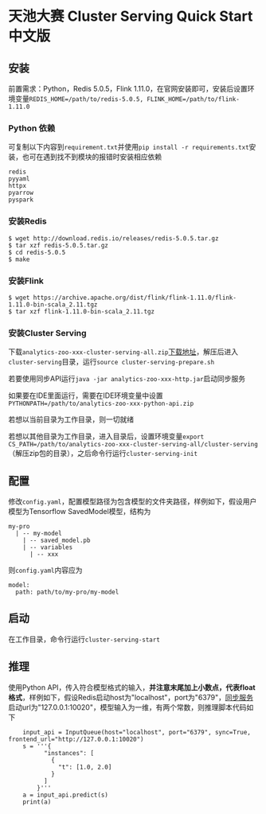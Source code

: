 # 天池大赛 Cluster Serving Quick Start 中文版

## 安装
前置需求：Python，Redis 5.0.5，Flink 1.11.0，在官网安装即可，安装后设置环境变量`REDIS_HOME=/path/to/redis-5.0.5, FLINK_HOME=/path/to/flink-1.11.0`
### Python 依赖
可复制以下内容到`requirement.txt`并使用`pip install -r requirements.txt`安装，也可在遇到找不到模块的报错时安装相应依赖
```
redis
pyyaml
httpx
pyarrow
pyspark
```
### 安装Redis
```
$ wget http://download.redis.io/releases/redis-5.0.5.tar.gz
$ tar xzf redis-5.0.5.tar.gz
$ cd redis-5.0.5
$ make
```
### 安装Flink
```
$ wget https://archive.apache.org/dist/flink/flink-1.11.0/flink-1.11.0-bin-scala_2.11.tgz
$ tar xzf flink-1.11.0-bin-scala_2.11.tgz
```
### 安装Cluster Serving
下载`analytics-zoo-xxx-cluster-serving-all.zip`[下载地址](https://oss.sonatype.org/content/repositories/snapshots/com/intel/analytics/zoo/analytics-zoo-bigdl_0.10.0-spark_2.4.3/0.9.0-SNAPSHOT/analytics-zoo-bigdl_0.10.0-spark_2.4.3-0.9.0-20200804.085942-62-cluster-serving-all.zip)，解压后进入`cluster-serving`目录，运行`source cluster-serving-prepare.sh`

若要使用同步API运行`java -jar analytics-zoo-xxx-http.jar`启动同步服务

如果要在IDE里面运行，需要在IDE环境变量中设置`PYTHONPATH=/path/to/analytics-zoo-xxx-python-api.zip`

若想以当前目录为工作目录，则一切就绪

若想以其他目录为工作目录，进入目录后，设置环境变量`export CS_PATH=/path/to/analytics-zoo-xxx-cluster-serving-all/cluster-serving`（解压zip包的目录），之后命令行运行`cluster-serving-init`
## 配置
修改`config.yaml`，配置模型路径为包含模型的文件夹路径，样例如下，假设用户模型为Tensorflow SavedModel模型，结构为
```
my-pro 
  | -- my-model
    | -- saved_model.pb
    | -- variables
      | -- xxx
```
则`config.yaml`内容应为
```
model:
  path: path/to/my-pro/my-model
```
## 启动
在工作目录，命令行运行`cluster-serving-start`

## 推理
使用Python API，传入符合模型格式的输入，**并注意末尾加上小数点，代表float格式**，样例如下，假设Redis启动host为"localhost"，port为"6379"，[同步服务](#安装)启动url为"127.0.0.1:10020"，模型输入为一维，有两个常数，则推理脚本代码如下
```
    input_api = InputQueue(host="localhost", port="6379", sync=True, frontend_url="http://127.0.0.1:10020")
    s = '''{
          "instances": [
            {
              "t": [1.0, 2.0]
            }
          ]
        }'''
    a = input_api.predict(s)
    print(a)
```
